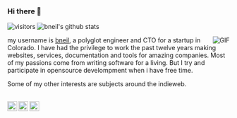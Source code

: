 ### Hi there 👋

![visitors](https://visitor-badge.glitch.me/badge?page_id=bneil.bneil&left_color=green&right_color=red)
![bneil's github stats](https://github-readme-stats.vercel.app/api?username=bneil&show_icons=true&theme=dark)

<img align="right" alt="GIF" src="https://i.imgur.com/2iPevsU.gif" />

my username is [bneil](https://bneil.me/), a polyglot engineer and CTO for a startup in Colorado. I have had the privilege to work the past twelve years making websites, services, documentation and tools for amazing companies. Most of my passions come from writing software for a living. But I try and participate in opensource develompment when i have free time. 

Some of my other interests are subjects around the indieweb.


<br/>
<a href="https://www.instagram.com/roll4dev/">
  <img align="left" alt="instagram" width="22px" src="https://raw.githubusercontent.com/hussainweb/hussainweb/main/icons/instagram.png" />
</a>
<a href="https://twitter.com/benneil">
  <img align="left" alt="twitter" width="22px" src="https://raw.githubusercontent.com/peterthehan/peterthehan/master/assets/twitter.svg" />
</a>
<a href="https://www.linkedin.com/in/readyplayer1/">
  <img align="left" alt="linkedin" width="22px" src="https://raw.githubusercontent.com/peterthehan/peterthehan/master/assets/linkedin.svg" />
</a>

<!--
**bneil/bneil** is a ✨ _special_ ✨ repository because its `README.md` (this file) appears on your GitHub profile.

Here are some ideas to get you started:

- 🔭 I’m currently working on ...
- 🌱 I’m currently learning ...
- 👯 I’m looking to collaborate on ...
- 🤔 I’m looking for help with ...
- 💬 Ask me about ...
- 📫 How to reach me: ...
- 😄 Pronouns: ...
- ⚡ Fun fact: ...
-->

